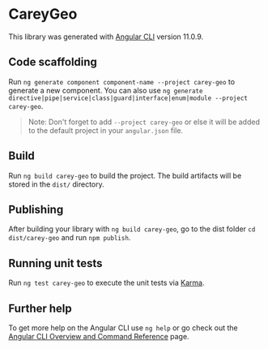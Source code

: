 # CareyGeo

This library was generated with [Angular CLI](https://github.com/angular/angular-cli) version 11.0.9.

## Code scaffolding

Run `ng generate component component-name --project carey-geo` to generate a new component. You can also use `ng generate directive|pipe|service|class|guard|interface|enum|module --project carey-geo`.
> Note: Don't forget to add `--project carey-geo` or else it will be added to the default project in your `angular.json` file. 

## Build

Run `ng build carey-geo` to build the project. The build artifacts will be stored in the `dist/` directory.

## Publishing

After building your library with `ng build carey-geo`, go to the dist folder `cd dist/carey-geo` and run `npm publish`.

## Running unit tests

Run `ng test carey-geo` to execute the unit tests via [Karma](https://karma-runner.github.io).

## Further help

To get more help on the Angular CLI use `ng help` or go check out the [Angular CLI Overview and Command Reference](https://angular.io/cli) page.
